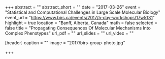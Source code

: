 +++
abstract = ""
abstract_short = ""
date = "2017-03-26"
event = "Statistical and Computational Challenges in Large Scale Molecular Biology"
event_url = "https://www.birs.ca/events/2017/5-day-workshops/17w5131"
highlight = true
location = "Banff, Alberta, Canada"
math = false
selected = false
title = "Propagating Consequences Of Molecular Mechanisms Into Complex Phenotypes"
url_pdf = ""
url_slides = ""
url_video = ""

[header]
  caption = ""
  image = "2017/birs-group-photo.jpg"

+++
